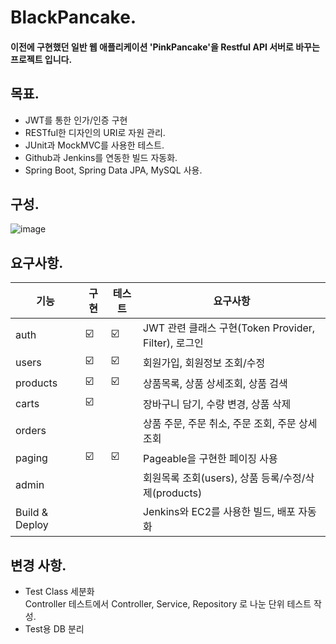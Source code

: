 # BlackPancake.
#### 이전에 구현했던 일반 웹 애플리케이션 'PinkPancake'을 Restful API 서버로 바꾸는 프로젝트 입니다.

목표.
----------
* JWT를 통한 인가/인증 구현
* RESTful한 디자인의 URI로 자원 관리.
* JUnit과 MockMVC를 사용한 테스트.
* Github과 Jenkins를 연동한 빌드 자동화.
* Spring Boot, Spring Data JPA, MySQL 사용.

구성.
----------
![image](https://user-images.githubusercontent.com/71624066/163704066-256c65c3-1308-414c-8380-fca2f599018d.png)

요구사항.
----------
| 기능 | 구현 | 테스트 | 요구사항 |
| ------ | -- | -- |----------- |
| auth | ☑️ | ☑️ | JWT 관련 클래스 구현(Token Provider, Filter), 로그인 |
| users | ☑️ | ☑️ | 회원가입, 회원정보 조회/수정 |
| products | ☑️ | ☑️ | 상품목록, 상품 상세조회, 상품 검색 |
| carts | ☑️ |  | 장바구니 담기, 수량 변경, 상품 삭제 |
| orders |  |  | 상품 주문, 주문 취소, 주문 조회, 주문 상세조회 |
| paging | ☑️ | ☑️ | Pageable을 구현한 페이징 사용 |
| admin |  |  | 회원목록 조회(users), 상품 등록/수정/삭제(products)  |
| Build & Deploy |  |  | Jenkins와 EC2를 사용한 빌드, 배포 자동화  |

변경 사항.
----------
* Test Class 세분화</br>
    Controller 테스트에서 Controller, Service, Repository 로 나눈 단위 테스트 작성.
* Test용 DB 분리
    
